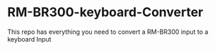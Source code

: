 # RM-BR300-keyboard-Converter
This repo has everything you need to convert a RM-BR300 input to a keyboard Input
